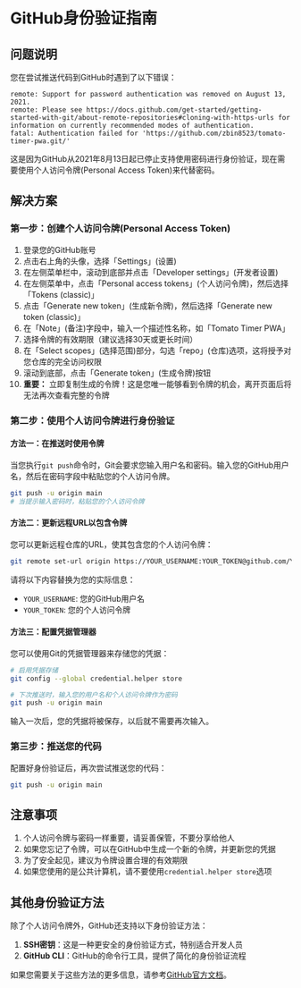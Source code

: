 # GitHub身份验证指南

## 问题说明

您在尝试推送代码到GitHub时遇到了以下错误：

```
remote: Support for password authentication was removed on August 13, 2021.
remote: Please see https://docs.github.com/get-started/getting-started-with-git/about-remote-repositories#cloning-with-https-urls for information on currently recommended modes of authentication.
fatal: Authentication failed for 'https://github.com/zbin8523/tomato-timer-pwa.git/'
```

这是因为GitHub从2021年8月13日起已停止支持使用密码进行身份验证，现在需要使用个人访问令牌(Personal Access Token)来代替密码。

## 解决方案

### 第一步：创建个人访问令牌(Personal Access Token)

1. 登录您的GitHub账号
2. 点击右上角的头像，选择「Settings」(设置)
3. 在左侧菜单栏中，滚动到底部并点击「Developer settings」(开发者设置)
4. 在左侧菜单中，点击「Personal access tokens」(个人访问令牌)，然后选择「Tokens (classic)」
5. 点击「Generate new token」(生成新令牌)，然后选择「Generate new token (classic)」
6. 在「Note」(备注)字段中，输入一个描述性名称，如「Tomato Timer PWA」
7. 选择令牌的有效期限（建议选择30天或更长时间）
8. 在「Select scopes」(选择范围)部分，勾选「repo」(仓库)选项，这将授予对您仓库的完全访问权限
9. 滚动到底部，点击「Generate token」(生成令牌)按钮
10. **重要：** 立即复制生成的令牌！这是您唯一能够看到令牌的机会，离开页面后将无法再次查看完整的令牌

### 第二步：使用个人访问令牌进行身份验证

#### 方法一：在推送时使用令牌

当您执行`git push`命令时，Git会要求您输入用户名和密码。输入您的GitHub用户名，然后在密码字段中粘贴您的个人访问令牌。

```bash
git push -u origin main
# 当提示输入密码时，粘贴您的个人访问令牌
```

#### 方法二：更新远程URL以包含令牌

您可以更新远程仓库的URL，使其包含您的个人访问令牌：

```bash
git remote set-url origin https://YOUR_USERNAME:YOUR_TOKEN@github.com/YOUR_USERNAME/tomato-timer-pwa.git
```

请将以下内容替换为您的实际信息：
- `YOUR_USERNAME`: 您的GitHub用户名
- `YOUR_TOKEN`: 您的个人访问令牌

#### 方法三：配置凭据管理器

您可以使用Git的凭据管理器来存储您的凭据：

```bash
# 启用凭据存储
git config --global credential.helper store

# 下次推送时，输入您的用户名和个人访问令牌作为密码
git push -u origin main
```

输入一次后，您的凭据将被保存，以后就不需要再次输入。

### 第三步：推送您的代码

配置好身份验证后，再次尝试推送您的代码：

```bash
git push -u origin main
```

## 注意事项

1. 个人访问令牌与密码一样重要，请妥善保管，不要分享给他人
2. 如果您忘记了令牌，可以在GitHub中生成一个新的令牌，并更新您的凭据
3. 为了安全起见，建议为令牌设置合理的有效期限
4. 如果您使用的是公共计算机，请不要使用`credential.helper store`选项

## 其他身份验证方法

除了个人访问令牌外，GitHub还支持以下身份验证方法：

1. **SSH密钥**：这是一种更安全的身份验证方式，特别适合开发人员
2. **GitHub CLI**：GitHub的命令行工具，提供了简化的身份验证流程

如果您需要关于这些方法的更多信息，请参考[GitHub官方文档](https://docs.github.com/en/authentication)。